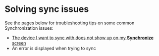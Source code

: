 # Solving sync issues

See the pages below for troubleshooting tips on some common Synchronization issues:

* [The device I want to sync with does not show up on my **Synchronize** screen](./#the-device-i-want-to-sync-with-does-not-show-up-on-my-synchronize-screen)
* An error is displayed when trying to sync

##
